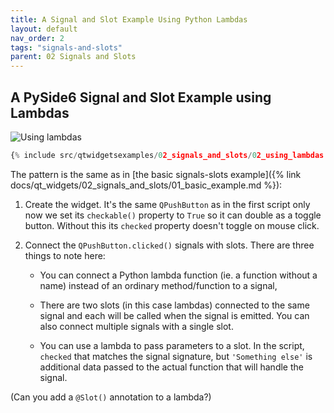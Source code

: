 ```yaml
---
title: A Signal and Slot Example Using Python Lambdas
layout: default
nav_order: 2
tags: "signals-and-slots"
parent: 02 Signals and Slots
---
```


## A PySide6 Signal and Slot Example using Lambdas

![Using lambdas](/blog/images/qtwidgetsexamples/02_signals_and_slots/02_using_lambdas.png)

```python
{% include src/qtwidgetsexamples/02_signals_and_slots/02_using_lambdas.py %}
```

The pattern is the same as in [the basic signals-slots example]({% link docs/qt_widgets/02_signals_and_slots/01_basic_example.md %}):

1. Create the widget. It's the same `QPushButton` as in the first script only now we set its `checkable()` property to `True` so it can double as a toggle button. Without this its `checked` property doesn't toggle on mouse click.

2. Connect the `QPushButton.clicked()` signals with slots. There are three things to note here:

    - You can connect a Python lambda function (ie. a  function without a name) instead of an ordinary method/function to a signal,

    - There are two slots (in this case lambdas) connected to the same signal and each will be called when the signal is emitted. You can also connect multiple signals with a single slot.

    - You can use a lambda to pass parameters to a slot. In the script, `checked` that matches the signal signature, but `'Something else'` is additional data passed to the actual function that will handle the signal.
    
(Can you add a `@Slot()` annotation to a lambda?)